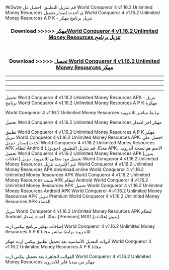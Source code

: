 #k5wze قم بتنزيل التطبيق. احصل عل World Conqueror 4 v1.16.2 Unlimited Money Resources  ى أحدث إصدار.تحميل World Conqueror 4 v1.16.2 Unlimited Money Resources  A P K - تنزيل برنامج مهكر



<div align="center">
<h3>Download >>>>> <a href="https://ar-sites.web.app/?ar= World Conqueror 4 v1.16.2 Unlimited Money Resources ">مهكرWorld Conqueror 4 v1.16.2 Unlimited Money Resources  تنزيل برنامج</a></h3><br>

<h3>Download >>>>> <a href="https://ar-sites.web.app/?ar= World Conqueror 4 v1.16.2 Unlimited Money Resources ">تحميل World Conqueror 4 v1.16.2 Unlimited Money Resources  مهكر</a></h3>
</div>


----------------------------------------------------------

----------------------------------------------------------

----------------------------------------------------------

----------------------------------------------------------


تحميل World Conqueror 4 v1.16.2 Unlimited Money Resources  APK - تنزيل برنامج World Conqueror 4 v1.16.2 Unlimited Money Resources  A P K مهكرة

World Conqueror 4 v1.16.2 Unlimited Money Resources  برابط مباشر للاندرويد

تحميل World Conqueror 4 v1.16.2 Unlimited Money Resources  مهكر اخر اصدار

تطبيق World Conqueror 4 v1.16.2 Unlimited Money Resources  A P K مهكر
تنزيل World Conqueror 4 v1.16.2 Unlimited Money Resources  APK. احصل على أحدث إصدار.
تنزيل World Conqueror 4 v1.16.2 Unlimited Money Resources  APK لنظام Android مجانًا.
قم بتنزيل التطبيق. {جودول} APK. الاسم هو نسخة أندرويد.
تحميل World Conqueror 4 v1.16.2 Unlimited Money Resources  APK [بدون اعلانات]
تحميل مود مجاني للاندرويد.
تنزيل World Conqueror 4 v1.16.2 Unlimited Money Resources  عبر الإنترنت
تنزيل World Conqueror 4 v1.16.2 Unlimited Money Resources  APK
download.online World Conqueror 4 v1.16.2 Unlimited Money Resources  APK
World Conqueror 4 v1.16.2 Unlimited Money Resources  مثبت APK لنظام Android
World Conqueror 4 v1.16.2 Unlimited Money Resources  APK
تحميل World Conqueror 4 v1.16.2 Unlimited Money Resources  Android APK
World Conqueror 4 v1.16.2 Unlimited Money Resources  APK تنزيل Premium
World Conqueror 4 v1.16.2 Unlimited Money Resources  APK الفضاء

تنزيل World Conqueror 4 v1.16.2 Unlimited Money Resources  APK لنظام Android مجانًا. أحدث إصدار [Premium] MOD [بدون إعلانات]

إضافات تهكير برنامج بيكس ارت World Conqueror 4 v1.16.2 Unlimited Money Resources  A P K للاندرويد برابط مباشر مجانا

أدوات التعديل الأساسية بعد تحميل تطبيق بيكس ارت مهكر World Conqueror 4 v1.16.2 Unlimited Money Resources  A P K مجانا

القوالب الجاهزة بعد تحميل بيكس ارت World Conqueror 4 v1.16.2 Unlimited Money Resources  مهكر من ميديا فاير للاندرويد




